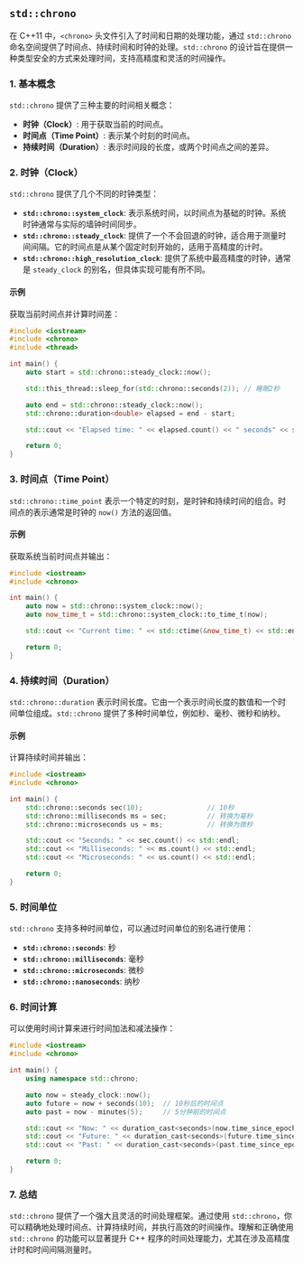 ## `std::chrono`

在 C++11 中，`<chrono>` 头文件引入了时间和日期的处理功能，通过 `std::chrono` 命名空间提供了时间点、持续时间和时钟的处理。`std::chrono` 的设计旨在提供一种类型安全的方式来处理时间，支持高精度和灵活的时间操作。

### 1. **基本概念**

`std::chrono` 提供了三种主要的时间相关概念：

- **时钟（Clock）**: 用于获取当前的时间点。
- **时间点（Time Point）**: 表示某个时刻的时间点。
- **持续时间（Duration）**: 表示时间段的长度，或两个时间点之间的差异。

### 2. **时钟（Clock）**

`std::chrono` 提供了几个不同的时钟类型：

- **`std::chrono::system_clock`**: 表示系统时间，以时间点为基础的时钟。系统时钟通常与实际的墙钟时间同步。
- **`std::chrono::steady_clock`**: 提供了一个不会回退的时钟，适合用于测量时间间隔。它的时间点是从某个固定时刻开始的，适用于高精度的计时。
- **`std::chrono::high_resolution_clock`**: 提供了系统中最高精度的时钟，通常是 `steady_clock` 的别名，但具体实现可能有所不同。

#### 示例

获取当前时间点并计算时间差：

```cpp
#include <iostream>
#include <chrono>
#include <thread>

int main() {
    auto start = std::chrono::steady_clock::now();

    std::this_thread::sleep_for(std::chrono::seconds(2)); // 睡眠2秒

    auto end = std::chrono::steady_clock::now();
    std::chrono::duration<double> elapsed = end - start;

    std::cout << "Elapsed time: " << elapsed.count() << " seconds" << std::endl;

    return 0;
}
```

### 3. **时间点（Time Point）**

`std::chrono::time_point` 表示一个特定的时刻，是时钟和持续时间的组合。时间点的表示通常是时钟的 `now()` 方法的返回值。

#### 示例

获取系统当前时间点并输出：

```cpp
#include <iostream>
#include <chrono>

int main() {
    auto now = std::chrono::system_clock::now();
    auto now_time_t = std::chrono::system_clock::to_time_t(now);

    std::cout << "Current time: " << std::ctime(&now_time_t) << std::endl;

    return 0;
}
```

### 4. **持续时间（Duration）**

`std::chrono::duration` 表示时间长度。它由一个表示时间长度的数值和一个时间单位组成。`std::chrono` 提供了多种时间单位，例如秒、毫秒、微秒和纳秒。

#### 示例

计算持续时间并输出：

```cpp
#include <iostream>
#include <chrono>

int main() {
    std::chrono::seconds sec(10);                // 10秒
    std::chrono::milliseconds ms = sec;          // 转换为毫秒
    std::chrono::microseconds us = ms;           // 转换为微秒

    std::cout << "Seconds: " << sec.count() << std::endl;
    std::cout << "Milliseconds: " << ms.count() << std::endl;
    std::cout << "Microseconds: " << us.count() << std::endl;

    return 0;
}
```

### 5. **时间单位**

`std::chrono` 支持多种时间单位，可以通过时间单位的别名进行使用：

- **`std::chrono::seconds`**: 秒
- **`std::chrono::milliseconds`**: 毫秒
- **`std::chrono::microseconds`**: 微秒
- **`std::chrono::nanoseconds`**: 纳秒

### 6. **时间计算**

可以使用时间计算来进行时间加法和减法操作：

```cpp
#include <iostream>
#include <chrono>

int main() {
    using namespace std::chrono;

    auto now = steady_clock::now();
    auto future = now + seconds(10);  // 10秒后的时间点
    auto past = now - minutes(5);     // 5分钟前的时间点

    std::cout << "Now: " << duration_cast<seconds>(now.time_since_epoch()).count() << " seconds since epoch" << std::endl;
    std::cout << "Future: " << duration_cast<seconds>(future.time_since_epoch()).count() << " seconds since epoch" << std::endl;
    std::cout << "Past: " << duration_cast<seconds>(past.time_since_epoch()).count() << " seconds since epoch" << std::endl;

    return 0;
}
```

### 7. **总结**

`std::chrono` 提供了一个强大且灵活的时间处理框架。通过使用 `std::chrono`，你可以精确地处理时间点、计算持续时间，并执行高效的时间操作。理解和正确使用 `std::chrono` 的功能可以显著提升 C++ 程序的时间处理能力，尤其在涉及高精度计时和时间间隔测量时。